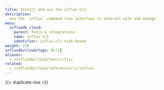 ```yaml
---
title: Install and use the influx CLI
description:
  Use the `influx` command line interface to interact with and manage InfluxDB Cloud.
menu:
  influxdb_cloud:
    parent: Tools & integrations
    name: influx CLI
    identifier: influx-cli-task-based
weight: 110
influxdb/cloud/tags: [cli]
aliases:
  - /influxdb/cloud/tools/clis/
related:
  - /influxdb/cloud/reference/cli/influx/
---
```


{{< duplicate-oss >}}
